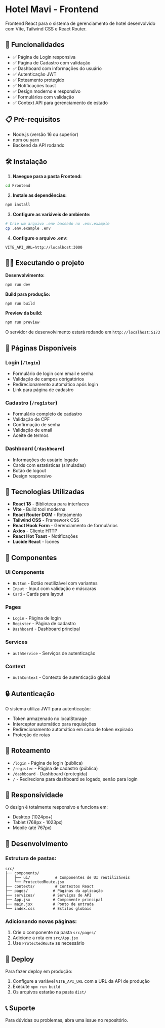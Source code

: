 # Hotel Mavi - Frontend

Frontend React para o sistema de gerenciamento de hotel desenvolvido com Vite, Tailwind CSS e React Router.

## 🚀 Funcionalidades

- ✅ Página de Login responsiva
- ✅ Página de Cadastro com validação
- ✅ Dashboard com informações do usuário
- ✅ Autenticação JWT
- ✅ Roteamento protegido
- ✅ Notificações toast
- ✅ Design moderno e responsivo
- ✅ Formulários com validação
- ✅ Context API para gerenciamento de estado

## 📋 Pré-requisitos

- Node.js (versão 16 ou superior)
- npm ou yarn
- Backend da API rodando

## 🛠️ Instalação

1. **Navegue para a pasta Frontend:**
```bash
cd Frontend
```

2. **Instale as dependências:**
```bash
npm install
```

3. **Configure as variáveis de ambiente:**
```bash
# Crie um arquivo .env baseado no .env.example
cp .env.example .env
```

4. **Configure o arquivo .env:**
```env
VITE_API_URL=http://localhost:3000
```

## 🏃‍♂️ Executando o projeto

**Desenvolvimento:**
```bash
npm run dev
```

**Build para produção:**
```bash
npm run build
```

**Preview da build:**
```bash
npm run preview
```

O servidor de desenvolvimento estará rodando em `http://localhost:5173`

## 📱 Páginas Disponíveis

### **Login** (`/login`)
- Formulário de login com email e senha
- Validação de campos obrigatórios
- Redirecionamento automático após login
- Link para página de cadastro

### **Cadastro** (`/register`)
- Formulário completo de cadastro
- Validação de CPF
- Confirmação de senha
- Validação de email
- Aceite de termos

### **Dashboard** (`/dashboard`)
- Informações do usuário logado
- Cards com estatísticas (simuladas)
- Botão de logout
- Design responsivo

## 🎨 Tecnologias Utilizadas

- **React 18** - Biblioteca para interfaces
- **Vite** - Build tool moderna
- **React Router DOM** - Roteamento
- **Tailwind CSS** - Framework CSS
- **React Hook Form** - Gerenciamento de formulários
- **Axios** - Cliente HTTP
- **React Hot Toast** - Notificações
- **Lucide React** - Ícones

## 🔧 Componentes

### **UI Components**
- `Button` - Botão reutilizável com variantes
- `Input` - Input com validação e máscaras
- `Card` - Cards para layout

### **Pages**
- `Login` - Página de login
- `Register` - Página de cadastro
- `Dashboard` - Dashboard principal

### **Services**
- `authService` - Serviços de autenticação

### **Context**
- `AuthContext` - Contexto de autenticação global

## 🔒 Autenticação

O sistema utiliza JWT para autenticação:
- Token armazenado no localStorage
- Interceptor automático para requisições
- Redirecionamento automático em caso de token expirado
- Proteção de rotas

## 🎯 Roteamento

- `/login` - Página de login (pública)
- `/register` - Página de cadastro (pública)
- `/dashboard` - Dashboard (protegida)
- `/` - Redireciona para dashboard se logado, senão para login

## 📱 Responsividade

O design é totalmente responsivo e funciona em:
- Desktop (1024px+)
- Tablet (768px - 1023px)
- Mobile (até 767px)

## 🔧 Desenvolvimento

### Estrutura de pastas:
```
src/
├── components/
│   ├── ui/           # Componentes de UI reutilizáveis
│   └── ProtectedRoute.jsx
├── contexts/         # Contextos React
├── pages/           # Páginas da aplicação
├── services/        # Serviços de API
├── App.jsx          # Componente principal
├── main.jsx         # Ponto de entrada
└── index.css        # Estilos globais
```

### Adicionando novas páginas:
1. Crie o componente na pasta `src/pages/`
2. Adicione a rota em `src/App.jsx`
3. Use `ProtectedRoute` se necessário

## 🚀 Deploy

Para fazer deploy em produção:

1. Configure a variável `VITE_API_URL` com a URL da API de produção
2. Execute `npm run build`
3. Os arquivos estarão na pasta `dist/`

## 📞 Suporte

Para dúvidas ou problemas, abra uma issue no repositório.
